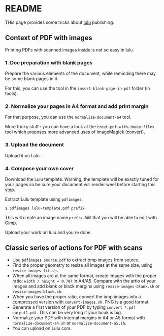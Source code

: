 # README

THis page provides some tricks about [lulu](https://www.lulul.com) publishing.

## Context of PDF with images

Printing PDFs with scanned images inside is not so easy in lulu.

### 1. Doc preparation with blank pages

Prepare the various elements of the document, while reminding there may be some blank pages in it.

For this, you can use the tool in the `insert-blank-page-in-pdf` folder (in tools).

### 2. Normalize your pages in A4 format and add print margin

For that purpose, you can use the `normalize-document-a4` tool.

More tricky stuff : you can have a look at the  `treat-pdf-with-image-files` tool which proposes more advanced uses of ImageMagick (convert).

### 3. Upload the document

Upload it on Lulu.

### 4. Compose your own cover

Download the Lulu template. Warning, the template will be exactly tuned for your pages so be sure your document will render weel before starting this step.

Extract Lulu template using `pdfimages`:

```
$ pdfimages lulu-template.pdf prefix
```

This will create an image name `prefix-000` that you will be able to edit with Gimp.

Upload your work on lulu and you're done.

## Classic series of actions for PDF with scans

* Use `pdfimages source.pdf` to extract bmp images from source.
* Find the proper geometry to resize all images at the same size, using `resize-images-fit.sh`.
* When all images are at the same format, create images with the proper ratio: `width / height = 0.707` in A4/A5. Compare with the artio of your images and add blank or black margins using `resize-images-blank.sh` or `resize-images-black.sh`.
* When you have the proper ratio, convert the bmp images into a compressed version with `convert-images.sh`. PNG is a good format.
* Generate a first version of your PDF by typing `convert *.pdf output1.pdf`. This can be very long if your book is big.
* Normalize your PDF with internal margins in A4 or A5 format with `normalize-document-a4.sh` or `normalize-document-a5.sh`.
* You can upload on Lulu.com.
